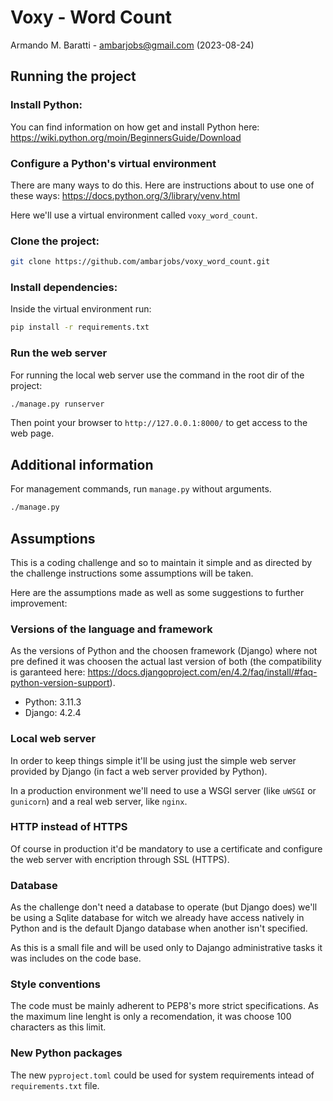 # Voxy - Word Count
Armando M. Baratti - ambarjobs@gmail.com (2023-08-24)

## Running the project

### Install Python:

You can find information on how get and install Python here:
https://wiki.python.org/moin/BeginnersGuide/Download

### Configure a Python's virtual environment

There are many ways to do this.
Here are instructions about to use one of these ways:
https://docs.python.org/3/library/venv.html

Here we'll use a virtual environment called `voxy_word_count`.

### Clone the project:

```bash
git clone https://github.com/ambarjobs/voxy_word_count.git
```
### Install dependencies:

Inside the virtual environment run:

```bash
pip install -r requirements.txt
```

### Run the web server

For running the local web server use the command in the root dir of the project:

```bash
./manage.py runserver
```

Then point your browser to `http://127.0.0.1:8000/` to get access to the web page.


## Additional information

For management commands, run `manage.py` without arguments.

```bash
./manage.py
```


## Assumptions

This is a coding challenge and so to maintain it simple and as directed by the challenge
instructions some assumptions will be taken.

Here are the assumptions made as well as some suggestions to further improvement:

### Versions of the language and framework

As the versions of Python and the choosen framework (Django) where not pre defined it was choosen
the actual last version of both (the compatibility is garanteed here:
https://docs.djangoproject.com/en/4.2/faq/install/#faq-python-version-support).

- Python: 3.11.3
- Django: 4.2.4

### Local web server

In order to keep things simple it'll be using just the simple web server provided by Django (in
fact a web server provided by Python).

In a production environment we'll need to use a WSGI server (like `uWSGI` or `gunicorn`) and a
real web server, like `nginx`.

### HTTP instead of HTTPS

Of course in production it'd be mandatory to use a certificate and configure the web server with
encription through SSL (HTTPS).

### Database

As the challenge don't need a database to operate (but Django does) we'll be using a Sqlite database
for witch we already have access natively in Python and is the default Django database when another
isn't specified.

As this is a small file and will be used only to Dajango administrative tasks it was includes on
the code base.

### Style conventions

The code must be mainly adherent to PEP8's more strict specifications.
As the maximum line lenght is only a recomendation, it was choose 100 characters as this limit.

### New Python packages

The new `pyproject.toml` could be used for system requirements intead of `requirements.txt` file.
